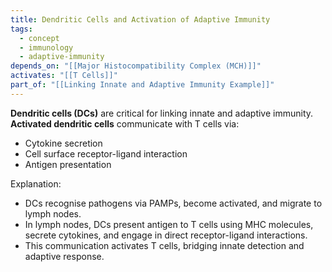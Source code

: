 ```yaml
---
title: Dendritic Cells and Activation of Adaptive Immunity
tags:
  - concept
  - immunology
  - adaptive-immunity
depends_on: "[[Major Histocompatibility Complex (MCH)]]"
activates: "[[T Cells]]"
part_of: "[[Linking Innate and Adaptive Immunity Example]]"
---
```

**Dendritic cells (DCs)** are critical for linking innate and adaptive immunity.
**Activated dendritic cells** communicate with T cells via:
- Cytokine secretion
- Cell surface receptor-ligand interaction
- Antigen presentation

Explanation:
- DCs recognise pathogens via PAMPs, become activated, and migrate to lymph nodes.
- In lymph nodes, DCs present antigen to T cells using MHC molecules, secrete cytokines, and engage in direct receptor-ligand interactions.
- This communication activates T cells, bridging innate detection and adaptive response.
